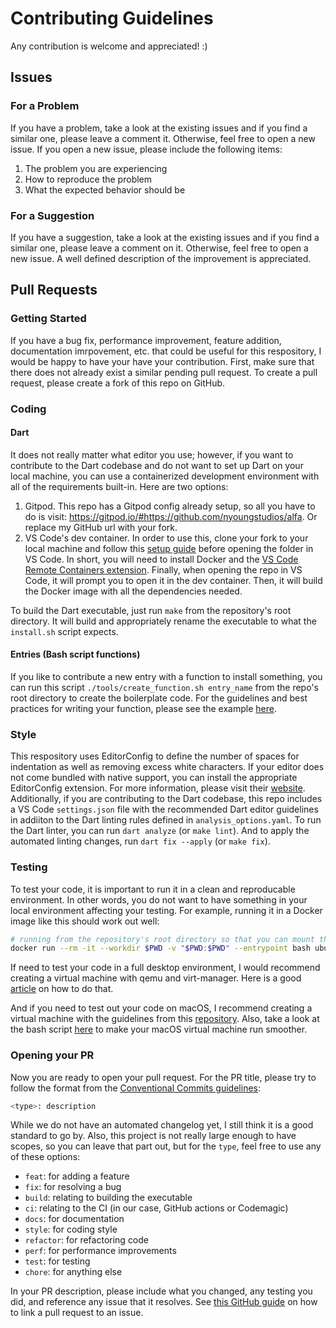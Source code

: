 # Contributing Guidelines

Any contribution is welcome and appreciated! :)

## Issues

### For a Problem

If you have a problem, take a look at the existing issues and if you find a similar one, please leave a comment it. Otherwise, feel free to open a new issue. If you open a new issue, please include the following items:

1. The problem you are experiencing
2. How to reproduce the problem
3. What the expected behavior should be

### For a Suggestion

If you have a suggestion, take a look at the existing issues and if you find a similar one, please leave a comment on it. Otherwise, feel free to open a new issue. A well defined description of the improvement is appreciated.

## Pull Requests

### Getting Started

If you have a bug fix, performance improvement, feature addition, documentation imrpovement, etc. that could be useful for this respository, I would be happy to have your have your contribution. First, make sure that there does not already exist a similar pending pull request. To create a pull request, please create a fork of this repo on GitHub.

### Coding

#### Dart

It does not really matter what editor you use; however, if you want to contribute to the Dart codebase and do not want to set up Dart on your local machine, you can use a containerized development environment with all of the requirements built-in. Here are two options:

1. Gitpod. This repo has a Gitpod config already setup, so all you have to do is visit: https://gitpod.io/#https://github.com/nyoungstudios/alfa. Or replace my GitHub url with your fork.
2. VS Code's dev container. In order to use this, clone your fork to your local machine and follow this [setup guide](https://code.visualstudio.com/docs/remote/containers) before opening the folder in VS Code. In short, you will need to install Docker and the [VS Code Remote Containers extension](https://aka.ms/vscode-remote/download/containers). Finally, when opening the repo in VS Code, it will prompt you to open it in the dev container. Then, it will build the Docker image with all the dependencies needed.

To build the Dart executable, just run `make` from the repository's root directory. It will build and appropriately rename the executable to what the `install.sh` script expects.

#### Entries (Bash script functions)

If you like to contribute a new entry with a function to install something, you can run this script `./tools/create_function.sh entry_name` from the repo's root directory to create the boilerplate code. For the guidelines and best practices for writing your function, please see the example [here](functions/_example/).

### Style

This respository uses EditorConfig to define the number of spaces for indentation as well as removing excess white characters. If your editor does not come bundled with native support, you can install the appropriate EditorConfig extension. For more information, please visit their [website](https://editorconfig.org). Additionally, if you are contributing to the Dart codebase, this repo includes a VS Code `settings.json` file with the recommended Dart editor guidelines in addiiton to the Dart linting rules defined in `analysis_options.yaml`. To run the Dart linter, you can run `dart analyze` (or `make lint`). And to apply the automated linting changes, run `dart fix --apply` (or `make fix`).

### Testing

To test your code, it is important to run it in a clean and reproducable environment. In other words, you do not want to have something in your local environment affecting your testing. For example, running it in a Docker image like this should work out well:

```bash
# running from the repository's root directory so that you can mount the codebase
docker run --rm -it --workdir $PWD -v "$PWD:$PWD" --entrypoint bash ubuntu:20.04
```

If need to test your code in a full desktop environment, I would recommend creating a virtual machine with qemu and virt-manager. Here is a good [article](https://www.how2shout.com/linux/how-to-install-qemu-kvm-and-virt-manager-gui-on-ubuntu-20-04-lts) on how to do that.

And if you need to test out your code on macOS, I recommend creating a virtual machine with the guidelines from this [repository](https://github.com/sickcodes/Docker-OSX). Also, take a look at the bash script [here](tools/optimize.sh) to make your macOS virtual machine run smoother.

### Opening your PR

Now you are ready to open your pull request. For the PR title, please try to follow the format from the [Conventional Commits guidelines](https://www.conventionalcommits.org/en/v1.0.0):

```bash
<type>: description
```

While we do not have an automated changelog yet, I still think it is a good standard to go by. Also, this project is not really large enough to have scopes, so you can leave that part out, but for the `type`, feel free to use any of these options:

- `feat`: for adding a feature
- `fix`: for resolving a bug
- `build`: relating to building the executable
- `ci`: relating to the CI (in our case, GitHub actions or Codemagic)
- `docs`: for documentation
- `style`: for coding style
- `refactor`: for refactoring code
- `perf`: for performance improvements
- `test`: for testing
- `chore`: for anything else

In your PR description, please include what you changed, any testing you did, and reference any issue that it resolves. See [this GitHub guide](https://docs.github.com/en/issues/tracking-your-work-with-issues/linking-a-pull-request-to-an-issue) on how to link a pull request to an issue.
